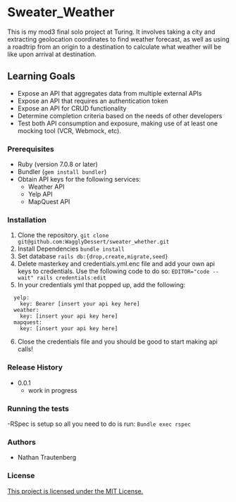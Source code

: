 # Sweater_Weather

This is my mod3 final solo project at Turing. It involves taking a city and extracting geolocation coordinates to find weather forecast, as well as using a roadtrip from an origin to a destination to calculate what weather will be like upon arrival at destination.

## Learning Goals

- Expose an API that aggregates data from multiple external APIs
- Expose an API that requires an authentication token
- Expose an API for CRUD functionality
- Determine completion criteria based on the needs of other developers
- Test both API consumption and exposure, making use of at least one mocking tool (VCR, Webmock, etc).

### Prerequisites

- Ruby (version 7.0.8 or later)
- Bundler (`gem install bundler`)
- Obtain API keys for the following services:
  * Weather API
  * Yelp API
  * MapQuest API

### Installation

1. Clone the repository.
   ```git clone git@github.com:WagglyDessert/sweater_whether.git```
2. Install Dependencies
```bundle install```
3. Set database
```rails db:{drop,create,migrate,seed}```
4. Delete masterkey and credentials.yml.enc file and add your own api keys to credentials.
  Use the following code to do so:
```EDITOR="code --wait" rails credentials:edit```
5. In your credentials yml that popped up, add the following:
```
  yelp:
    key: Bearer [insert your api key here]
  weather:
    key: [insert your api key here]
  mapquest:
    key: [insert your api key here]
```
6. Close the credentials file and you should be good to start making api calls!

### Release History
* 0.0.1
  * work in progress

### Running the tests
  -RSpec is setup so all you need to do is run:
  ```Bundle exec rspec```

### Authors
  * Nathan Trautenberg

### License
[This project is licensed under the MIT License.](https://www.mit.edu/~amini/LICENSE.md)

